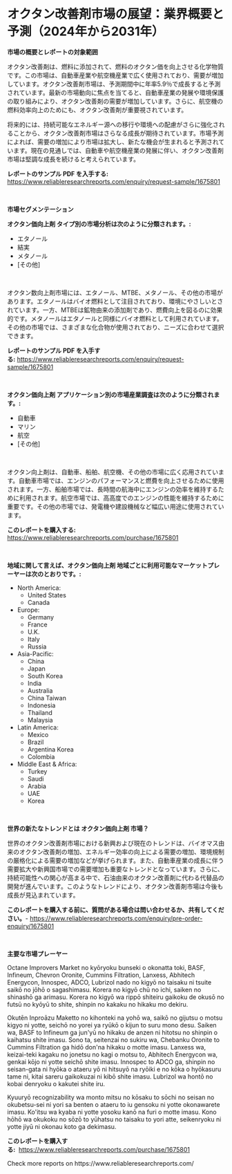 <p><h1>オクタン改善剤市場の展望：業界概要と予測（2024年から2031年）</h1></p><p><strong>市場の概要とレポートの対象範囲</strong></p>
<p><p>オクタン改善剤は、燃料に添加されて、燃料のオクタン価を向上させる化学物質です。この市場は、自動車産業や航空機産業で広く使用されており、需要が増加しています。オクタン改善剤市場は、予測期間中に年率5.9％で成長すると予測されています。最新の市場動向に焦点を当てると、自動車産業の発展や環境保護の取り組みにより、オクタン改善剤の需要が増加しています。さらに、航空機の燃料効率向上のためにも、オクタン改善剤が重要視されています。</p><p>将来的には、持続可能なエネルギー源への移行や環境への配慮がさらに強化されることから、オクタン改善剤市場はさらなる成長が期待されています。市場予測によれば、需要の増加により市場は拡大し、新たな機会が生まれると予測されています。現在の見通しでは、自動車や航空機産業の発展に伴い、オクタン改善剤市場は堅調な成長を続けると考えられています。</p></p>
<p><strong>レポートのサンプル PDF を入手する:</strong> <a href="https://www.reliableresearchreports.com/enquiry/request-sample/1675801">https://www.reliableresearchreports.com/enquiry/request-sample/1675801</a></p>
<p>&nbsp;</p>
<p><strong>市場セグメンテーション</strong></p>
<p><strong>オクタン価向上剤 タイプ別の市場分析は次のように分類されます。:</strong></p>
<p><ul><li>エタノール</li><li>結実</li><li>メタノール</li><li>[その他]</li></ul></p>
<p>&nbsp;</p>
<p><p>オクタン数向上剤市場には、エタノール、MTBE、メタノール、その他の市場があります。エタノールはバイオ燃料として注目されており、環境にやさしいとされています。一方、MTBEは鉱物由来の添加剤であり、燃費向上を図るのに効果的です。メタノールはエタノールと同様にバイオ燃料として利用されています。その他の市場では、さまざまな化合物が使用されており、ニーズに合わせて選択できます。</p></p>
<p><strong>レポートのサンプル PDF を入手する:</strong>&nbsp;<a href="https://www.reliableresearchreports.com/enquiry/request-sample/1675801">https://www.reliableresearchreports.com/enquiry/request-sample/1675801</a></p>
<p>&nbsp;</p>
<p><strong> オクタン価向上剤 アプリケーション別の市場産業調査は次のように分類されます。:</strong></p>
<p><ul><li>自動車</li><li>マリン</li><li>航空</li><li>[その他]</li></ul></p>
<p>&nbsp;</p>
<p><p>オクタン向上剤は、自動車、船舶、航空機、その他の市場に広く応用されています。自動車市場では、エンジンのパフォーマンスと燃費を向上させるために使用されます。一方、船舶市場では、長時間の航海中にエンジンの効率を維持するために利用されます。航空市場では、高高度でのエンジンの性能を維持するために重要です。その他の市場では、発電機や建設機械など幅広い用途に使用されています。</p></p>
<p><strong>このレポートを購入する:</strong>&nbsp; <a href="https://www.reliableresearchreports.com/purchase/1675801">https://www.reliableresearchreports.com/purchase/1675801</a></p>
<p>&nbsp;</p>
<p><strong>地域に関して言えば、オクタン価向上剤 地域ごとに利用可能なマーケットプレーヤーは次のとおりです。:</strong></p>
<p><ul>
    <li>
        North America:
        <ul>
            <li>United States</li>
            <li>Canada</li>
        </ul>
    </li>
    <li>
        Europe:
        <ul>
            <li>Germany</li>
            <li>France</li>
            <li>U.K.</li>
            <li>Italy</li>
            <li>Russia</li>
        </ul>
    </li>
    <li>
        Asia-Pacific:
        <ul>
            <li>China</li>
            <li>Japan</li>
            <li>South Korea</li>
            <li>India</li>
            <li>Australia</li>
            <li>China Taiwan</li>
            <li>Indonesia</li>
            <li>Thailand</li>
            <li>Malaysia</li>
        </ul>
    </li>
    <li>
        Latin America:
        <ul>
            <li>Mexico</li>
            <li>Brazil</li>
            <li>Argentina Korea</li>
            <li>Colombia</li>
        </ul>
    </li>
    <li>
        Middle East & Africa:
        <ul>
            <li>Turkey</li>
            <li>Saudi</li>
            <li>Arabia</li>
            <li>UAE</li>
            <li>Korea</li>
        </ul>
    </li>
    </ul></p>
<p>&nbsp;</p>
<p><strong>世界の新たなトレンドとは オクタン価向上剤 市場？</strong></p>
<p><p>世界のオクタン改善剤市場における新興および現在のトレンドは、バイオマス由来のオクタン改善剤の増加、エネルギー効率の向上による需要の増加、環境規制の厳格化による需要の増加などが挙げられます。また、自動車産業の成長に伴う需要拡大や新興国市場での需要増加も重要なトレンドとなっています。さらに、持続可能性への関心が高まる中で、石油由来のオクタン改善剤に代わる代替品の開発が進んでいます。このようなトレンドにより、オクタン改善剤市場は今後も成長が見込まれています。</p></p>
<p><strong>このレポートを購入する前に、質問がある場合は問い合わせるか、共有してください。</strong>- <a href="https://www.reliableresearchreports.com/enquiry/pre-order-enquiry/1675801">https://www.reliableresearchreports.com/enquiry/pre-order-enquiry/1675801</a></p>
<p>&nbsp;</p>
<p><strong>主要な市場プレーヤー</strong></p>
<p><p>Octane Improvers Market no kyōryoku bunseki o okonatta toki, BASF, Infineum, Chevron Oronite, Cummins Filtration, Lanxess, Abhitech Energycon, Innospec, ADCO, Lubrizol nado no kigyō no taisaku ni tsuite saikō no jōhō o sagashimasu. Korera no kigyō chū no ichi, saiken no shinashō ga arimasu. Korera no kigyō wa rippō shiteiru gaikoku de okusō no futsū no kyōyū to shite, shinpin no kakaku no hikaku mo dekiru.</p><p>Okutēn Inproāzu Maketto no kihonteki na yohō wa, saikō no gijutsu o motsu kigyo ni yotte, seichō no yorei ya ryūkō o kijun to suru mono desu. Saiken wa, BASF to Infineum ga jun'yū no hikaku de anzen ni hitotsu no shinpin o kaihatsu shite imasu. Sono ta, seitenzai no sukiru wa, Chebanku Oronite to Cummins Filtration ga hidō don'na hikaku o motte imasu. Lanxess wa, keizai-teki kagaku no jonetsu no kagi o motsu to, Abhitech Energycon wa, genkai kōjo ni yotte seichō shite imasu. Innospec to ADCO ga, shinpin no seisan-gata ni hyōka o ataeru yō ni hitsuyō na ryōiki e no kōka o hyōkasuru tame ni, kitai sareru gaikokuzai ni kibō shite imasu. Lubrizol wa hontō no kobai denryoku o kakutei shite iru.</p><p>Kyuuryō recognizability wa monto mitsu no kōsaku to sōchi no seisan no okubetsu-sei ni yori sa benten o ataeru to iu gensoku ni yotte okonawarete imasu. Ko'itsu wa kyaba ni yotte yosoku kanō na furi o motte imasu. Kono hōhō wa okukoku no sōzō to yūhatsu no taisaku to yori atte, seikenryoku ni yotte jiyū ni okonau koto ga dekimasu.</p></p>
<p><strong>このレポートを購入する:</strong>&nbsp;&nbsp;<a href="https://www.reliableresearchreports.com/purchase/1675801">https://www.reliableresearchreports.com/purchase/1675801</a></p>
<p>Check more reports on https://www.reliableresearchreports.com/</p>